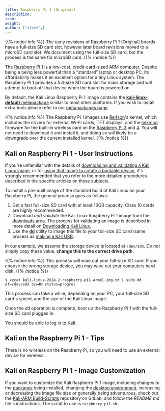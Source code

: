 ```yaml
---
title: Raspberry Pi 1 (Original)
description:
icon:
weight:
author: ["steev",]
---
```


{{% notice info %}}
The early revisions of Raspberry Pi 1 (Original) boards have a full-size SD card slot, however later board revisions moved to a microSD card slot. We document using the full-size SD card, but the process is the same for microSD card.
{{% /notice %}}

The [Raspberry Pi 1](https://raspberrypi.org/) is a low-cost, credit-card-sized ARM computer. Despite being a being less powerful than a "standard" laptop or desktop PC, its affordability makes it an excellent option for a tiny Linux system. The Raspberry Pi 1 provides a full-size SD card slot for mass storage and will attempt to boot off that device when the board is powered on.

By default, the Kali Linux Raspberry Pi 1 image contains the [**kali-linux-default** metapackage](/docs/general-use/metapackages/) similar to most other platforms. If you wish to install extra tools please refer to our [metapackages page](/docs/general-use/metapackages/).

{{% notice info %}}
The Raspberry Pi 1 images use [Re4son](https://twitter.com/re4sonkernel)'s kernel, which includes the drivers for external Wi-Fi cards, TFT displays, and the [nexmon](https://github.com/seemoo-lab/nexmon) firmware for the built-in wireless card on the [Raspberry Pi 3](/docs/arm/raspberry-pi-3/) and [4](/docs/arm/raspberry-pi-4/). You will not need to download it and install it, and doing so will likely be a downgrade over the current installed kernel.
{{% /notice %}}

## Kali on Raspberry Pi 1 - User Instructions

If you're unfamiliar with the details of [downloading and validating a Kali Linux image](/docs/introduction/download-official-kali-linux-images/), or for [using that image to create a bootable device](/docs/usb/live-usb-install-with-windows/), it's strongly recommended that you refer to the more detailed procedures described in the specific articles on those subjects.

To install a pre-built image of the standard build of Kali Linux on your Raspberry Pi, the general process goes as follows:

1. Get a fast full-size SD card with at least 16GB capacity. Class 10 cards are highly recommended.
2. Download _and validate_ the Kali Linux Raspberry Pi 1 image from the [downloads](/get-kali/) area. The process for validating an image is described in more detail on [Downloading Kali Linux](/docs/introduction/download-official-kali-linux-images/).
3. Use the **[dd](https://manpages.debian.org/testing/coreutils/dd.1.en.html)** utility to image this file to your full-size SD card (same process as [making a Kali USB](/docs/usb/live-usb-install-with-windows/).

In our example, we assume the storage device is located at `/dev/sdX`. Do _not_ simply copy these value, **change this to the correct drive path**.

{{% notice info %}}
This process will wipe out your full-size SD card. If you choose the wrong storage device, you may wipe out your computers hard disk.
{{% /notice %}}

```console
$ xzcat kali-linux-2024.2-raspberry-pi1-armel.img.xz | sudo dd of=/dev/sdX bs=4M status=progres
```

This process can take a while, depending on your PC, your full-size SD card's speed, and the size of the Kali Linux image.

Once the _dd_ operation is complete, boot up the Raspberry Pi 1 with the full-size SD card plugged in.

You should be able to [log in to Kali](/docs/introduction/default-credentials/).

## Kali on the Raspberry Pi 1 - Tips

There is no wireless on the Raspberry Pi, so you will need to use an external device for wireless.

## Kali on Raspberry Pi 1 - Image Customization

If you want to customize the Kali Raspberry Pi 1 image, including changes to the [packages](/docs/general-use/metapackages/) being installed, changing the [desktop environment](/docs/general-use/switching-desktop-environments/), increasing or decreasing the image file size or generally being adventurous, check out the [Kali-ARM Build-Scripts](https://gitlab.com/kalilinux/build-scripts/kali-arm) repository on GitLab, and follow the _README.md_ file's instructions. The script to use is `raspberry-pi1.sh`.
